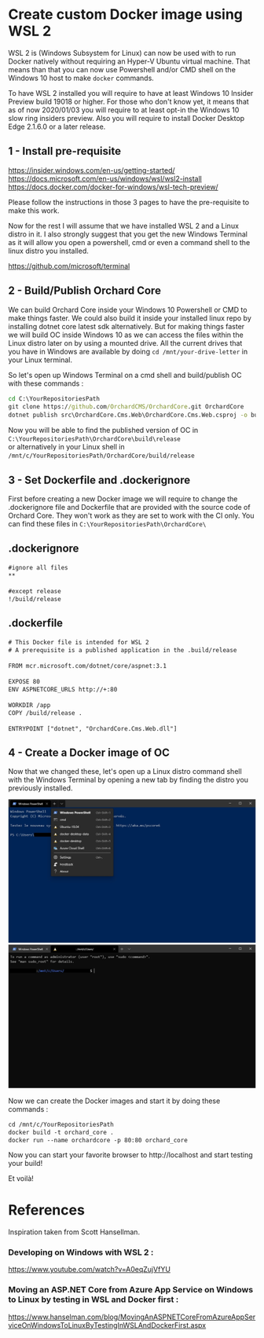 # Create custom Docker image using WSL 2

WSL 2 is (Windows Subsystem for Linux) can now be used with to run Docker natively without requiring an Hyper-V Ubuntu virtual machine. That means than that you can now use Powershell and/or CMD shell on the Windows 10 host to make `docker` commands.

To have WSL 2 installed you will require to have at least Windows 10 Insider Preview build 19018 or higher. For those who don't know yet, it means that as of now 2020/01/03 you will require to at least opt-in the Windows 10 slow ring insiders preview. Also you will require to install Docker Desktop Edge 2.1.6.0 or a later release.

## 1 - Install pre-requisite

https://insider.windows.com/en-us/getting-started/  
https://docs.microsoft.com/en-us/windows/wsl/wsl2-install  
https://docs.docker.com/docker-for-windows/wsl-tech-preview/  

Please follow the instructions in those 3 pages to have the pre-requisite to make this work.

Now for the rest I will assume that we have installed WSL 2 and a Linux distro in it. I also strongly suggest that you get the new Windows Terminal as it will allow you open a powershell, cmd or even a command shell to the linux distro you installed.

https://github.com/microsoft/terminal

## 2 - Build/Publish Orchard Core

We can build Orchard Core inside your Windows 10 Powershell or CMD to make things faster. We could also build it inside your installed linux repo by installing dotnet core latest sdk alternatively. But for making things faster we will build OC inside Windows 10 as we can access the files within the Linux distro later on by using a mounted drive. All the current drives that you have in Windows are available by doing `cd /mnt/your-drive-letter` in your Linux terminal.

So let's open up Windows Terminal on a cmd shell and build/publish OC with these commands : 

``` cmd
cd C:\YourRepositoriesPath
git clone https://github.com/OrchardCMS/OrchardCore.git OrchardCore
dotnet publish src\OrchardCore.Cms.Web\OrchardCore.Cms.Web.csproj -o build\release -c release
```

Now you will be able to find the published version of OC in `C:\YourRepositoriesPath\OrchardCore\build\release`  
or alternatively in your Linux shell in
`/mnt/c/YourRepositoriesPath/OrchardCore/build/release`  

## 3 - Set Dockerfile and .dockerignore

First before creating a new Docker image we will require to change the .dockerignore file and Dockerfile that are provided with the source code of Orchard Core. They won't work as they are set to work with the CI only. You can find these files in `C:\YourRepositoriesPath\OrchardCore\`

## .dockerignore

```
#ignore all files
**

#except release
!/build/release
```

## .dockerfile

```
# This Docker file is intended for WSL 2
# A prerequisite is a published application in the .build/release  

FROM mcr.microsoft.com/dotnet/core/aspnet:3.1

EXPOSE 80
ENV ASPNETCORE_URLS http://+:80

WORKDIR /app
COPY /build/release .

ENTRYPOINT ["dotnet", "OrchardCore.Cms.Web.dll"]
```

## 4 - Create a Docker image of OC

Now that we changed these, let's open up a Linux distro command shell with the Windows Terminal by opening a new tab by finding the distro you previously installed.

![image](assets/windows-terminal-1.jpg)
![image](assets/windows-terminal-2.jpg)

Now we can create the Docker images and start it by doing these commands : 

```
cd /mnt/c/YourRepositoriesPath
docker build -t orchard_core .
docker run --name orchardcore -p 80:80 orchard_core
```

Now you can start your favorite browser to http://localhost and start testing your build!

Et voilà! 

# References

Inspiration taken from Scott Hansellman.

### Developing on Windows with WSL 2 :  

https://www.youtube.com/watch?v=A0eqZujVfYU

### Moving an ASP.NET Core from Azure App Service on Windows to Linux by testing in WSL and Docker first :  

https://www.hanselman.com/blog/MovingAnASPNETCoreFromAzureAppServiceOnWindowsToLinuxByTestingInWSLAndDockerFirst.aspx